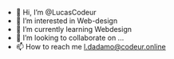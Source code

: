 - 👋 Hi, I’m @LucasCodeur
- 👀 I’m interested in Web-design
- 🌱 I’m currently learning Webdesign
- 💞️ I’m looking to collaborate on ...
- 📫 How to reach me l.dadamo@codeur.online

<!---
LucasCodeur/LucasCodeur is a ✨ special ✨ repository because its `README.md` (this file) appears on your GitHub profile.
You can click the Preview link to take a look at your changes.
--->
